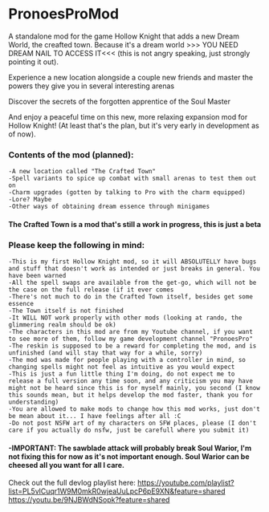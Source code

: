 # PronoesProMod

A standalone mod for the game Hollow Knight that adds a new Dream World, the creafted town. Because it's a dream world >>> YOU NEED DREAM NAIL TO ACCESS IT<<< (this is not angry speaking, just strongly pointing it out).

Experience a new location alongside a couple new friends and master the powers they give you in several interesting arenas

Discover the secrets of the forgotten apprentice of the Soul Master

And enjoy a peaceful time on this new, more relaxing expansion mod for Hollow Knight! (At least that's the plan, but it's very early in development as of now).

### Contents of the mod (planned):
	-A new location called "The Crafted Town"
	-Spell variants to spice up combat with small arenas to test them out on
	-Charm upgrades (gotten by talking to Pro with the charm equipped)
	-Lore? Maybe
	-Other ways of obtaining dream essence through minigames

#### The Crafted Town is a mod that's still a work in progress, this is just a beta
### Please keep the following in mind:
	
	-This is my first Hollow Knight mod, so it will ABSOLUTELLY have bugs and stuff that doesn't work as intended or just breaks in general. You have been warned
	-All the spell swaps are available from the get-go, which will not be the case on the full release (if it ever comes
	-There's not much to do in the Crafted Town itself, besides get some essence
	-The Town itself is not finished
	-It WILL NOT work properly with other mods (looking at rando, the glimmering realm should be ok)
	-The characters in this mod are from my Youtube channel, if you want to see more of them, follow my game development channel "PronoesPro"
	-The reskin is supposed to be a reward for completing the mod, and is unfinished (and will stay that way for a while, sorry)
	-The mod was made for people playing with a controller in mind, so changing spells might not feel as intuitive as you would expect
	-This is just a fun little thing I'm doing, do not expect me to release a full version any time soon, and any criticism you may have might not be heard since this is for myself mainly, you second (I know this sounds mean, but it helps develop the mod faster, thank you for understanding)
	-You are allowed to make mods to change how this mod works, just don't be mean about it... I have feelings after all :C
	-Do not post NSFW art of my characters on SFW places, please (I don't care if you actually do nsfw, just be carefull where you submit it)

####	-IMPORTANT: The sawblade attack will probably break Soul Warior, I'm not fixing this for now as it's not important enough. Soul Warior can be cheesed all you want for all I care.

Check out the full devlog playlist here:
https://youtube.com/playlist?list=PL5vlCuqr1W9M0mkR0wjeaUuLpcP6pE9XN&feature=shared
https://youtu.be/9NJBWdNSopk?feature=shared
